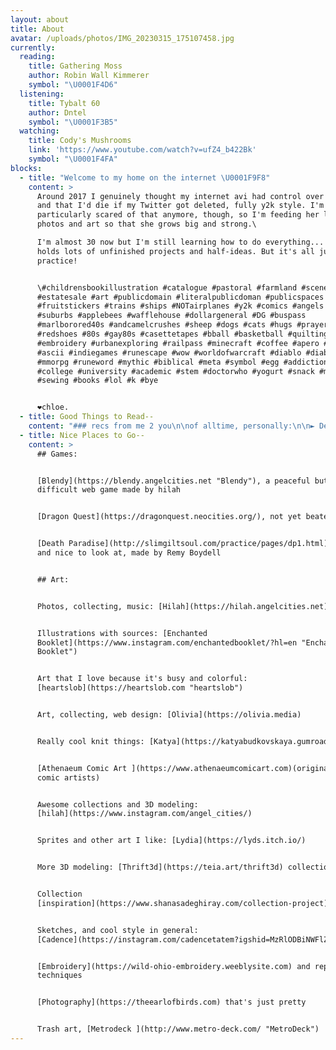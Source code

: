 ```yaml
---
layout: about
title: About
avatar: /uploads/photos/IMG_20230315_175107458.jpg
currently:
  reading:
    title: Gathering Moss
    author: Robin Wall Kimmerer
    symbol: "\U0001F4D6"
  listening:
    title: Tybalt 60
    author: Dntel
    symbol: "\U0001F3B5"
  watching:
    title: Cody's Mushrooms
    link: 'https://www.youtube.com/watch?v=ufZ4_b422Bk'
    symbol: "\U0001F4FA"
blocks:
  - title: "Welcome to my home on the internet \U0001F9F8"
    content: >
      Around 2017 I genuinely thought my internet avi had control over my life
      and that I'd die if my Twitter got deleted, fully y2k style. I'm not
      particularly scared of that anymore, though, so I'm feeding her lots of
      photos and art so that she grows big and strong.\

      I'm almost 30 now but I'm still learning how to do everything... This site
      holds lots of unfinished projects and half-ideas. But it's all just
      practice!


      \#childrensbookillustration #catalogue #pastoral #farmland #scenery
      #estatesale #art #publicdomain #literalpublicdoman #publicspaces
      #fruitstickers #trains #ships #NOTairplanes #y2k #comics #angels #liminal
      #suburbs #applebees #wafflehouse #dollargeneral #DG #buspass
      #marlborored40s #andcamelcrushes #sheep #dogs #cats #hugs #prayers #swag
      #redshoes #80s #gay80s #casettetapes #bball #basketball #quilting
      #embroidery #urbanexploring #railpass #minecraft #coffee #apero #geocities
      #ascii #indiegames #runescape #wow #worldofwarcraft #diablo #diabloII
      #mmorpg #runeword #mythic #biblical #meta #symbol #egg #addiction #therapy
      #college #university #academic #stem #doctorwho #yogurt #snack #mending
      #sewing #books #lol #k #bye


      ❤️chloe.
  - title: Good Things to Read--
    content: "### recs from me 2 you\n\nof alltime, personally:\n\n► Desperaux, Kate DiCamillo\n\n► Loser, Jerry Spinelli\n\n► Monsieur Venus, Rachilde\n\n► The Beautiful Things That Heaven Bears, Dinaw Mengestu\n\n► The Ecstasy of Communication, Jean Baudrillard\n\n► Blind Spot, Teju Cole\n\n► The Young and the Evil, Charles Henri Ford\n\nelse: [https://www.goodreads.com/user/show/177067271-chloe](https://www.goodreads.com/user/show/177067271-chloe)\n\nRecommend something for me to read? \U0001F48C [cliphboard@gmail.com](mailto:cliphboard@gmail.com)\n"
  - title: Nice Places to Go--
    content: >
      ## Games:


      [Blendy](https://blendy.angelcities.net "Blendy"), a peaceful but
      difficult web game made by hilah


      [Dragon Quest](https://dragonquest.neocities.org/), not yet beaten


      [Death Paradise](http://slimgiltsoul.com/practice/pages/dp1.html), calm
      and nice to look at, made by Remy Boydell


      ## Art:


      Photos, collecting, music: [Hilah](https://hilah.angelcities.net)


      Illustrations with sources: [Enchanted
      Booklet](https://www.instagram.com/enchantedbooklet/?hl=en "Enchanted
      Booklet")


      Art that I love because it's busy and colorful:
      [heartslob](https://heartslob.com "heartslob")


      Art, collecting, web design: [Olivia](https://olivia.media)


      Really cool knit things: [Katya](https://katyabudkovskaya.gumroad.com/)


      [Athenaeum Comic Art ](https://www.athenaeumcomicart.com)(originals from
      comic artists)


      Awesome collections and 3D modeling:
      [hilah](https://www.instagram.com/angel_cities/)


      Sprites and other art I like: [Lydia](https://lyds.itch.io/)


      More 3D modeling: [Thrift3d](https://teia.art/thrift3d) collection


      Collection
      [inspiration](https://www.shanasadeghiray.com/collection-project)


      Sketches, and cool style in general:
      [Cadence](https://instagram.com/cadencetatem?igshid=MzRlODBiNWFlZA==)


      [Embroidery](https://wild-ohio-embroidery.weeblysite.com) and repurposing
      techniques


      [Photography](https://theearlofbirds.com) that's just pretty


      Trash art, [Metrodeck ](http://www.metro-deck.com/ "MetroDeck")
---
```


